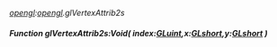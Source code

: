 _[opengl](../../modules/opengl/opengl-module.md):[opengl](../../modules/opengl/opengl-module.md).glVertexAttrib2s_
##### Function glVertexAttrib2s:Void( index:[GLuint](../../modules/opengl/opengl-gluint.md),x:[GLshort](../../modules/opengl/opengl-glshort.md),y:[GLshort](../../modules/opengl/opengl-glshort.md) )
